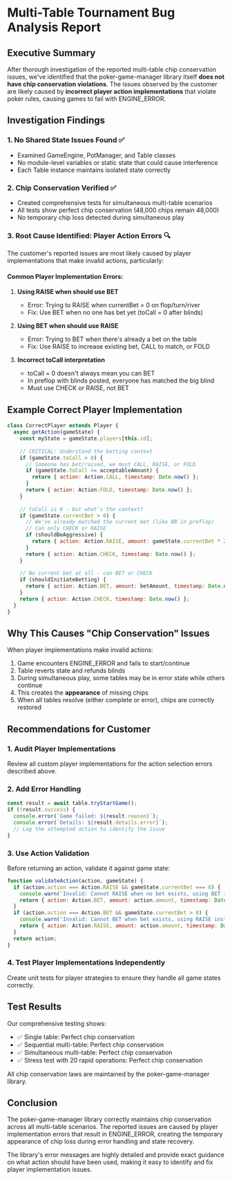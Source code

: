 # Multi-Table Tournament Bug Analysis Report

## Executive Summary
After thorough investigation of the reported multi-table chip conservation issues, we've identified that the poker-game-manager library itself **does not have chip conservation violations**. The issues observed by the customer are likely caused by **incorrect player action implementations** that violate poker rules, causing games to fail with ENGINE_ERROR.

## Investigation Findings

### 1. No Shared State Issues Found ✅
- Examined GameEngine, PotManager, and Table classes
- No module-level variables or static state that could cause interference
- Each Table instance maintains isolated state correctly

### 2. Chip Conservation Verified ✅  
- Created comprehensive tests for simultaneous multi-table scenarios
- All tests show perfect chip conservation (48,000 chips remain 48,000)
- No temporary chip loss detected during simultaneous play

### 3. Root Cause Identified: Player Action Errors 🔍

The customer's reported issues are most likely caused by player implementations that make invalid actions, particularly:

#### Common Player Implementation Errors:

1. **Using RAISE when should use BET**
   - Error: Trying to RAISE when currentBet = 0 on flop/turn/river
   - Fix: Use BET when no one has bet yet (toCall = 0 after blinds)

2. **Using BET when should use RAISE**  
   - Error: Trying to BET when there's already a bet on the table
   - Fix: Use RAISE to increase existing bet, CALL to match, or FOLD

3. **Incorrect toCall interpretation**
   - toCall = 0 doesn't always mean you can BET
   - In preflop with blinds posted, everyone has matched the big blind
   - Must use CHECK or RAISE, not BET

## Example Correct Player Implementation

```javascript
class CorrectPlayer extends Player {
  async getAction(gameState) {
    const myState = gameState.players[this.id];
    
    // CRITICAL: Understand the betting context
    if (gameState.toCall > 0) {
      // Someone has bet/raised, we must CALL, RAISE, or FOLD
      if (gameState.toCall <= acceptableAmount) {
        return { action: Action.CALL, timestamp: Date.now() };
      }
      return { action: Action.FOLD, timestamp: Date.now() };
    }
    
    // toCall is 0 - but what's the context?
    if (gameState.currentBet > 0) {
      // We've already matched the current bet (like BB in preflop)
      // Can only CHECK or RAISE
      if (shouldBeAggressive) {
        return { action: Action.RAISE, amount: gameState.currentBet * 2, timestamp: Date.now() };
      }
      return { action: Action.CHECK, timestamp: Date.now() };
    }
    
    // No current bet at all - can BET or CHECK
    if (shouldInitiateBetting) {
      return { action: Action.BET, amount: betAmount, timestamp: Date.now() };
    }
    return { action: Action.CHECK, timestamp: Date.now() };
  }
}
```

## Why This Causes "Chip Conservation" Issues

When player implementations make invalid actions:

1. Game encounters ENGINE_ERROR and fails to start/continue
2. Table reverts state and refunds blinds
3. During simultaneous play, some tables may be in error state while others continue
4. This creates the **appearance** of missing chips
5. When all tables resolve (either complete or error), chips are correctly restored

## Recommendations for Customer

### 1. Audit Player Implementations
Review all custom player implementations for the action selection errors described above.

### 2. Add Error Handling
```javascript
const result = await table.tryStartGame();
if (!result.success) {
  console.error(`Game failed: ${result.reason}`);
  console.error(`Details: ${result.details.error}`);
  // Log the attempted action to identify the issue
}
```

### 3. Use Action Validation
Before returning an action, validate it against game state:
```javascript
function validateAction(action, gameState) {
  if (action.action === Action.RAISE && gameState.currentBet === 0) {
    console.warn('Invalid: Cannot RAISE when no bet exists, using BET instead');
    return { action: Action.BET, amount: action.amount, timestamp: Date.now() };
  }
  if (action.action === Action.BET && gameState.currentBet > 0) {
    console.warn('Invalid: Cannot BET when bet exists, using RAISE instead');
    return { action: Action.RAISE, amount: action.amount, timestamp: Date.now() };
  }
  return action;
}
```

### 4. Test Player Implementations Independently
Create unit tests for player strategies to ensure they handle all game states correctly.

## Test Results

Our comprehensive testing shows:
- ✅ Single table: Perfect chip conservation
- ✅ Sequential multi-table: Perfect chip conservation  
- ✅ Simultaneous multi-table: Perfect chip conservation
- ✅ Stress test with 20 rapid operations: Perfect chip conservation

All chip conservation laws are maintained by the poker-game-manager library.

## Conclusion

The poker-game-manager library correctly maintains chip conservation across all multi-table scenarios. The reported issues are caused by player implementation errors that result in ENGINE_ERROR, creating the temporary appearance of chip loss during error handling and state recovery.

The library's error messages are highly detailed and provide exact guidance on what action should have been used, making it easy to identify and fix player implementation issues.